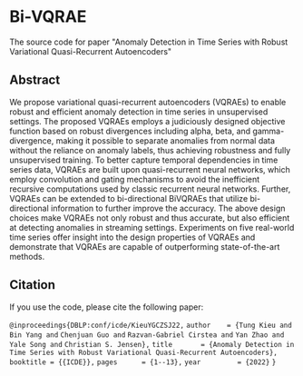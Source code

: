 # Bi-VQRAE

The source code for paper "Anomaly Detection in Time Series with Robust Variational Quasi-Recurrent Autoencoders"

## Abstract

We propose variational quasi-recurrent autoencoders (VQRAEs) to enable robust and efficient anomaly detection in time series in unsupervised settings. 
The proposed VQRAEs employs a judiciously designed objective function based on robust divergences including alpha, beta, and gamma-divergence, making it possible to separate anomalies from normal data without the reliance on anomaly labels, thus achieving robustness and fully unsupervised training. To better capture temporal dependencies in time series data, VQRAEs are built upon quasi-recurrent neural networks, which employ convolution and gating mechanisms to avoid the inefficient recursive computations used by classic recurrent neural networks. Further, VQRAEs can be extended to bi-directional BiVQRAEs that utilize bi-directional information to further improve the accuracy. The above design choices make VQRAEs not only robust and thus accurate, but also efficient at detecting anomalies in streaming settings. Experiments on five real-world time series offer insight into the design properties of VQRAEs and demonstrate that VQRAEs are capable of outperforming state-of-the-art methods.

## Citation

If you use the code, please cite the following paper:

`@inproceedings{DBLP:conf/icde/KieuYGCZSJ22,`
	`author    = {Tung Kieu and`
    				     `Bin Yang and`
					     `Chenjuan Guo and` 
					     `Razvan-Gabriel Cirstea and` 
					     `Yan Zhao and`
					     `Yale Song and`
					     `Christian S. Jensen},`
	`title     	 = {Anomaly Detection in Time Series with Robust Variational Quasi-Recurrent Autoencoders},`
	`booktitle = {{ICDE}},`
	`pages      = {1--13},`
	`year         = {2022}`
`}`

